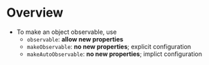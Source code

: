 # Overview

- To make an object observable, use
  - `observable`: **allow new properties**
  - `makeObservable`: **no new properties**; explicit configuration
  - `makeAutoObservable`: **no new properties**; implict configuration
